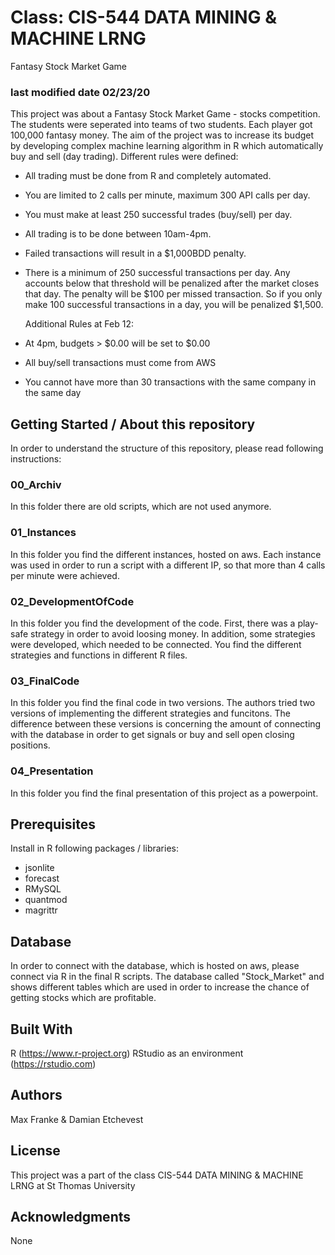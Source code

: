# Class: CIS-544 DATA MINING & MACHINE LRNG
Fantasy Stock Market Game
### last modified date 02/23/20

This project was about a Fantasy Stock Market Game - stocks competition. The students were seperated into teams of two students. Each player got 100,000 fantasy money.
The aim of the project was to increase its budget by developing complex machine learning algorithm in R which automatically buy and sell (day trading). Different rules were defined:
 - All trading must be done from R and completely automated.
 - You are limited to 2 calls per minute, maximum 300 API calls per day.
 - You must make at least 250 successful trades (buy/sell) per day.
 - All trading is to be done between 10am-4pm.
 - Failed transactions will result in a $1,000BDD penalty.
 - There is a minimum of 250 successful transactions per day. Any accounts below that threshold will be penalized after the market closes that day. The penalty will be $100 per missed transaction. So if you only make 100 successful transactions in a day, you will be penalized $1,500.

    Additional Rules at Feb 12:

 - At 4pm, budgets > $0.00 will be set to $0.00
 - All buy/sell transactions must come from AWS
 - You cannot have more than 30 transactions with the same company in the same day

## Getting Started / About this repository

In order to understand the structure of this repository, please read following instructions:

### 00_Archiv

In this folder there are old scripts, which are not used anymore.

### 01_Instances

In this folder you find the different instances, hosted on aws. Each instance was used in order to run a script with a different IP, so that more than 4 calls per minute were achieved.

### 02_DevelopmentOfCode

In this folder you find the development of the code. First, there was a play-safe strategy in order to avoid loosing money. In addition, some strategies were developed, which needed to be connected. You find the different strategies and functions in different R files.

### 03_FinalCode

In this folder you find the final code in two versions. The authors tried two versions of implementing the different strategies and funcitons. The difference between these versions is concerning the amount of connecting with the database in order to get signals or buy and sell open closing positions.

### 04_Presentation

In this folder you find the final presentation of this project as a powerpoint.

## Prerequisites

Install in R following packages / libraries:
 - jsonlite
 - forecast
 - RMySQL
 - quantmod
 - magrittr

## Database

In order to connect with the database, which is hosted on aws, please connect via R in the final R scripts. The database called "Stock_Market" and shows different tables which are used in order to increase the chance of getting stocks which are profitable.

## Built With

R (https://www.r-project.org)
RStudio as an environment (https://rstudio.com)

## Authors

Max Franke & 
Damian Etchevest


## License

This project was a part of the class CIS-544 DATA MINING & MACHINE LRNG at St Thomas University

## Acknowledgments

None

